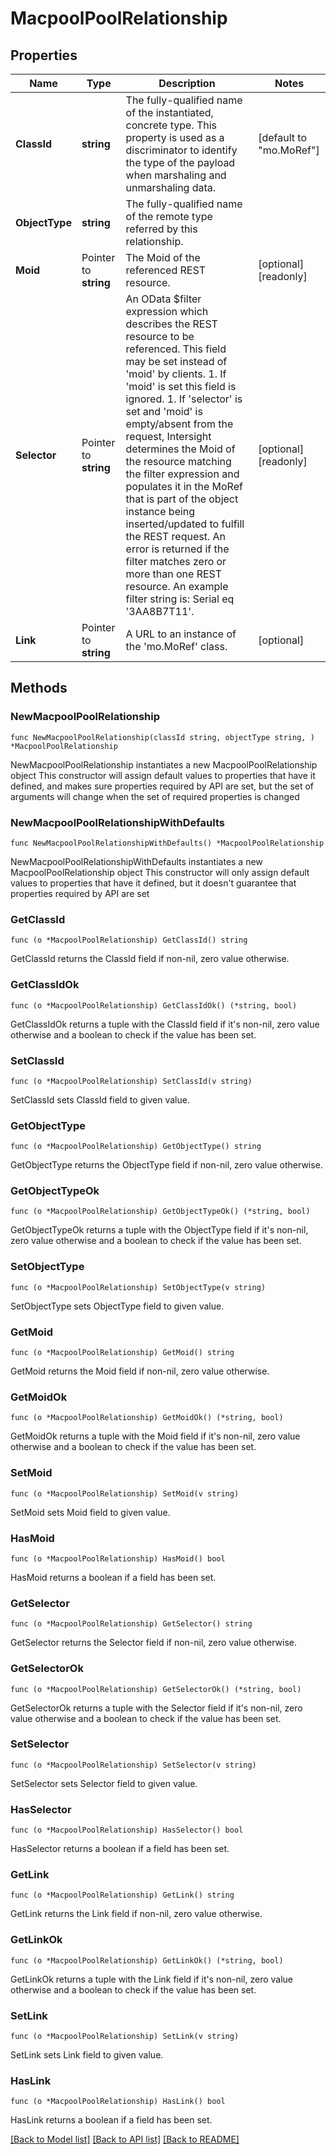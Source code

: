 # MacpoolPoolRelationship

## Properties

Name | Type | Description | Notes
------------ | ------------- | ------------- | -------------
**ClassId** | **string** | The fully-qualified name of the instantiated, concrete type. This property is used as a discriminator to identify the type of the payload when marshaling and unmarshaling data. | [default to "mo.MoRef"]
**ObjectType** | **string** | The fully-qualified name of the remote type referred by this relationship. | 
**Moid** | Pointer to **string** | The Moid of the referenced REST resource. | [optional] [readonly] 
**Selector** | Pointer to **string** | An OData $filter expression which describes the REST resource to be referenced. This field may be set instead of &#39;moid&#39; by clients. 1. If &#39;moid&#39; is set this field is ignored. 1. If &#39;selector&#39; is set and &#39;moid&#39; is empty/absent from the request, Intersight determines the Moid of the resource matching the filter expression and populates it in the MoRef that is part of the object instance being inserted/updated to fulfill the REST request. An error is returned if the filter matches zero or more than one REST resource. An example filter string is: Serial eq &#39;3AA8B7T11&#39;. | [optional] [readonly] 
**Link** | Pointer to **string** | A URL to an instance of the &#39;mo.MoRef&#39; class. | [optional] 

## Methods

### NewMacpoolPoolRelationship

`func NewMacpoolPoolRelationship(classId string, objectType string, ) *MacpoolPoolRelationship`

NewMacpoolPoolRelationship instantiates a new MacpoolPoolRelationship object
This constructor will assign default values to properties that have it defined,
and makes sure properties required by API are set, but the set of arguments
will change when the set of required properties is changed

### NewMacpoolPoolRelationshipWithDefaults

`func NewMacpoolPoolRelationshipWithDefaults() *MacpoolPoolRelationship`

NewMacpoolPoolRelationshipWithDefaults instantiates a new MacpoolPoolRelationship object
This constructor will only assign default values to properties that have it defined,
but it doesn't guarantee that properties required by API are set

### GetClassId

`func (o *MacpoolPoolRelationship) GetClassId() string`

GetClassId returns the ClassId field if non-nil, zero value otherwise.

### GetClassIdOk

`func (o *MacpoolPoolRelationship) GetClassIdOk() (*string, bool)`

GetClassIdOk returns a tuple with the ClassId field if it's non-nil, zero value otherwise
and a boolean to check if the value has been set.

### SetClassId

`func (o *MacpoolPoolRelationship) SetClassId(v string)`

SetClassId sets ClassId field to given value.


### GetObjectType

`func (o *MacpoolPoolRelationship) GetObjectType() string`

GetObjectType returns the ObjectType field if non-nil, zero value otherwise.

### GetObjectTypeOk

`func (o *MacpoolPoolRelationship) GetObjectTypeOk() (*string, bool)`

GetObjectTypeOk returns a tuple with the ObjectType field if it's non-nil, zero value otherwise
and a boolean to check if the value has been set.

### SetObjectType

`func (o *MacpoolPoolRelationship) SetObjectType(v string)`

SetObjectType sets ObjectType field to given value.


### GetMoid

`func (o *MacpoolPoolRelationship) GetMoid() string`

GetMoid returns the Moid field if non-nil, zero value otherwise.

### GetMoidOk

`func (o *MacpoolPoolRelationship) GetMoidOk() (*string, bool)`

GetMoidOk returns a tuple with the Moid field if it's non-nil, zero value otherwise
and a boolean to check if the value has been set.

### SetMoid

`func (o *MacpoolPoolRelationship) SetMoid(v string)`

SetMoid sets Moid field to given value.

### HasMoid

`func (o *MacpoolPoolRelationship) HasMoid() bool`

HasMoid returns a boolean if a field has been set.

### GetSelector

`func (o *MacpoolPoolRelationship) GetSelector() string`

GetSelector returns the Selector field if non-nil, zero value otherwise.

### GetSelectorOk

`func (o *MacpoolPoolRelationship) GetSelectorOk() (*string, bool)`

GetSelectorOk returns a tuple with the Selector field if it's non-nil, zero value otherwise
and a boolean to check if the value has been set.

### SetSelector

`func (o *MacpoolPoolRelationship) SetSelector(v string)`

SetSelector sets Selector field to given value.

### HasSelector

`func (o *MacpoolPoolRelationship) HasSelector() bool`

HasSelector returns a boolean if a field has been set.

### GetLink

`func (o *MacpoolPoolRelationship) GetLink() string`

GetLink returns the Link field if non-nil, zero value otherwise.

### GetLinkOk

`func (o *MacpoolPoolRelationship) GetLinkOk() (*string, bool)`

GetLinkOk returns a tuple with the Link field if it's non-nil, zero value otherwise
and a boolean to check if the value has been set.

### SetLink

`func (o *MacpoolPoolRelationship) SetLink(v string)`

SetLink sets Link field to given value.

### HasLink

`func (o *MacpoolPoolRelationship) HasLink() bool`

HasLink returns a boolean if a field has been set.


[[Back to Model list]](../README.md#documentation-for-models) [[Back to API list]](../README.md#documentation-for-api-endpoints) [[Back to README]](../README.md)


